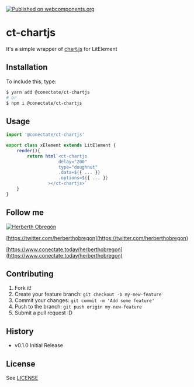 [![Published on webcomponents.org](https://img.shields.io/badge/webcomponents.org-published-blue.svg)](https://github.com/conectate/ct-router)

# ct-chartjs

It's a simple wrapper of [chart.js](https://www.chartjs.org/) for LitElement

## Installation

To include this, type:

```sh
$ yarn add @conectate/ct-chartjs
# or
$ npm i @conectate/ct-chartjs
```

## Usage

```typescript
import '@conectate/ct-chartjs'

export class xElement extends LitElement {
    render(){
        return html`<ct-chartjs
                    delay="200"
                    type="doughnut"
                    .data=${{ ... }}
                    .options=${{ ... }}
                ></ct-chartjs>`
    }
}
```

## Follow me

[![Herberth Obregón](https://user-images.githubusercontent.com/6503845/74269077-8bc2e100-4cce-11ea-8a6f-1ba34b8b5cf2.jpg)](https://twitter.com/herberthobregon)

[https://twitter.com/herberthobregon](https://twitter.com/herberthobregon)

[https://www.conectate.today/herberthobregon](https://www.conectate.today/herberthobregon)

## Contributing

1. Fork it!
2. Create your feature branch: `git checkout -b my-new-feature`
3. Commit your changes: `git commit -m 'Add some feature'`
4. Push to the branch: `git push origin my-new-feature`
5. Submit a pull request :D

## History

-   v0.1.0 Initial Release

## License

See [LICENSE](/LICENSE)
